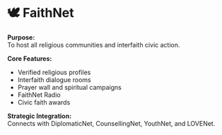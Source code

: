 # 🕊️ FaithNet

**Purpose:**  
To host all religious communities and interfaith civic action.

**Core Features:**
- Verified religious profiles
- Interfaith dialogue rooms
- Prayer wall and spiritual campaigns
- FaithNet Radio
- Civic faith awards

**Strategic Integration:**  
Connects with DiplomaticNet, CounsellingNet, YouthNet, and LOVENet.
